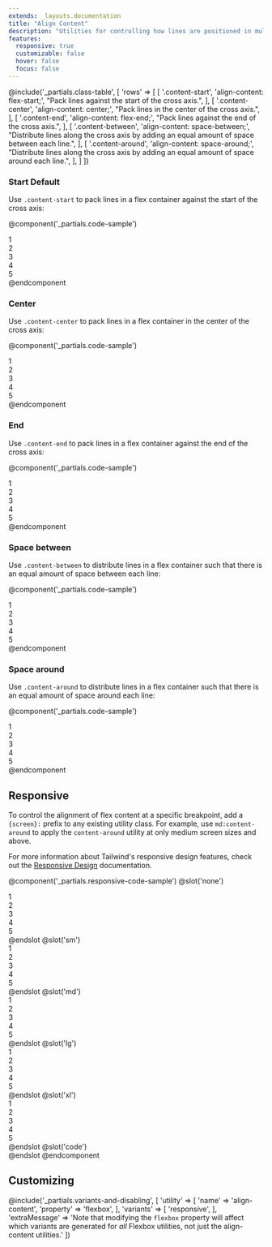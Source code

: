 ```yaml
---
extends: _layouts.documentation
title: "Align Content"
description: "Utilities for controlling how lines are positioned in multi-line flex containers."
features:
  responsive: true
  customizable: false
  hover: false
  focus: false
---
```


@include('_partials.class-table', [
  'rows' => [
    [
      '.content-start',
      'align-content: flex-start;',
      "Pack lines against the start of the cross axis.",
    ],
    [
      '.content-center',
      'align-content: center;',
      "Pack lines in the center of the cross axis.",
    ],
    [
      '.content-end',
      'align-content: flex-end;',
      "Pack lines against the end of the cross axis.",
    ],
    [
      '.content-between',
      'align-content: space-between;',
      "Distribute lines along the cross axis by adding an equal amount of space between each line.",
    ],
    [
      '.content-around',
      'align-content: space-around;',
      "Distribute lines along the cross axis by adding an equal amount of space around each line.",
    ],
  ]
])

### Start <span class="ml-2 font-semibold text-slate-light text-sm uppercase tracking-wide">Default</span>

Use `.content-start` to pack lines in a flex container against the start of the cross axis:

@component('_partials.code-sample')
<div class="flex content-start flex-wrap bg-smoke-light h-48">
  <div class="w-1/3 p-2">
    <div class="text-slate text-center bg-smoke p-2">1</div>
  </div>
  <div class="w-1/3 p-2">
    <div class="text-slate text-center bg-smoke p-2">2</div>
  </div>
  <div class="w-1/3 p-2">
    <div class="text-slate text-center bg-smoke p-2">3</div>
  </div>
  <div class="w-1/3 p-2">
    <div class="text-slate text-center bg-smoke p-2">4</div>
  </div>
  <div class="w-1/3 p-2">
    <div class="text-slate text-center bg-smoke p-2">5</div>
  </div>
</div>
@endcomponent

### Center

Use `.content-center` to pack lines in a flex container in the center of the cross axis:

@component('_partials.code-sample')
<div class="flex content-center flex-wrap bg-smoke-light h-48">
  <div class="w-1/3 p-2">
    <div class="text-slate text-center bg-smoke p-2">1</div>
  </div>
  <div class="w-1/3 p-2">
    <div class="text-slate text-center bg-smoke p-2">2</div>
  </div>
  <div class="w-1/3 p-2">
    <div class="text-slate text-center bg-smoke p-2">3</div>
  </div>
  <div class="w-1/3 p-2">
    <div class="text-slate text-center bg-smoke p-2">4</div>
  </div>
  <div class="w-1/3 p-2">
    <div class="text-slate text-center bg-smoke p-2">5</div>
  </div>
</div>
@endcomponent

### End

Use `.content-end` to pack lines in a flex container against the end of the cross axis:

@component('_partials.code-sample')
<div class="flex content-end flex-wrap bg-smoke-light h-48">
  <div class="w-1/3 p-2">
    <div class="text-slate text-center bg-smoke p-2">1</div>
  </div>
  <div class="w-1/3 p-2">
    <div class="text-slate text-center bg-smoke p-2">2</div>
  </div>
  <div class="w-1/3 p-2">
    <div class="text-slate text-center bg-smoke p-2">3</div>
  </div>
  <div class="w-1/3 p-2">
    <div class="text-slate text-center bg-smoke p-2">4</div>
  </div>
  <div class="w-1/3 p-2">
    <div class="text-slate text-center bg-smoke p-2">5</div>
  </div>
</div>
@endcomponent

### Space between

Use `.content-between` to distribute lines in a flex container such that there is an equal amount of space between each line:

@component('_partials.code-sample')
<div class="flex content-between flex-wrap bg-smoke-light h-48">
  <div class="w-1/3 p-2">
    <div class="text-slate text-center bg-smoke p-2">1</div>
  </div>
  <div class="w-1/3 p-2">
    <div class="text-slate text-center bg-smoke p-2">2</div>
  </div>
  <div class="w-1/3 p-2">
    <div class="text-slate text-center bg-smoke p-2">3</div>
  </div>
  <div class="w-1/3 p-2">
    <div class="text-slate text-center bg-smoke p-2">4</div>
  </div>
  <div class="w-1/3 p-2">
    <div class="text-slate text-center bg-smoke p-2">5</div>
  </div>
</div>
@endcomponent

### Space around

Use `.content-around` to distribute lines in a flex container such that there is an equal amount of space around each line:

@component('_partials.code-sample')
<div class="flex content-around flex-wrap bg-smoke-light h-48">
  <div class="w-1/3 p-2">
    <div class="text-slate text-center bg-smoke p-2">1</div>
  </div>
  <div class="w-1/3 p-2">
    <div class="text-slate text-center bg-smoke p-2">2</div>
  </div>
  <div class="w-1/3 p-2">
    <div class="text-slate text-center bg-smoke p-2">3</div>
  </div>
  <div class="w-1/3 p-2">
    <div class="text-slate text-center bg-smoke p-2">4</div>
  </div>
  <div class="w-1/3 p-2">
    <div class="text-slate text-center bg-smoke p-2">5</div>
  </div>
</div>
@endcomponent

## Responsive

To control the alignment of flex content at a specific breakpoint, add a `{screen}:` prefix to any existing utility class. For example, use `md:content-around` to apply the `content-around` utility at only medium screen sizes and above.

For more information about Tailwind's responsive design features, check out the [Responsive Design](/docs/responsive-design) documentation.

@component('_partials.responsive-code-sample')
@slot('none')
<div class="flex content-start flex-wrap bg-smoke-light h-48">
  <div class="w-1/3 p-2">
    <div class="text-slate text-center bg-smoke p-2">1</div>
  </div>
  <div class="w-1/3 p-2">
    <div class="text-slate text-center bg-smoke p-2">2</div>
  </div>
  <div class="w-1/3 p-2">
    <div class="text-slate text-center bg-smoke p-2">3</div>
  </div>
  <div class="w-1/3 p-2">
    <div class="text-slate text-center bg-smoke p-2">4</div>
  </div>
  <div class="w-1/3 p-2">
    <div class="text-slate text-center bg-smoke p-2">5</div>
  </div>
</div>
@endslot
@slot('sm')
<div class="flex content-end flex-wrap bg-smoke-light h-48">
  <div class="w-1/3 p-2">
    <div class="text-slate text-center bg-smoke p-2">1</div>
  </div>
  <div class="w-1/3 p-2">
    <div class="text-slate text-center bg-smoke p-2">2</div>
  </div>
  <div class="w-1/3 p-2">
    <div class="text-slate text-center bg-smoke p-2">3</div>
  </div>
  <div class="w-1/3 p-2">
    <div class="text-slate text-center bg-smoke p-2">4</div>
  </div>
  <div class="w-1/3 p-2">
    <div class="text-slate text-center bg-smoke p-2">5</div>
  </div>
</div>
@endslot
@slot('md')
<div class="flex content-center flex-wrap bg-smoke-light h-48">
  <div class="w-1/3 p-2">
    <div class="text-slate text-center bg-smoke p-2">1</div>
  </div>
  <div class="w-1/3 p-2">
    <div class="text-slate text-center bg-smoke p-2">2</div>
  </div>
  <div class="w-1/3 p-2">
    <div class="text-slate text-center bg-smoke p-2">3</div>
  </div>
  <div class="w-1/3 p-2">
    <div class="text-slate text-center bg-smoke p-2">4</div>
  </div>
  <div class="w-1/3 p-2">
    <div class="text-slate text-center bg-smoke p-2">5</div>
  </div>
</div>
@endslot
@slot('lg')
<div class="flex content-between flex-wrap bg-smoke-light h-48">
  <div class="w-1/3 p-2">
    <div class="text-slate text-center bg-smoke p-2">1</div>
  </div>
  <div class="w-1/3 p-2">
    <div class="text-slate text-center bg-smoke p-2">2</div>
  </div>
  <div class="w-1/3 p-2">
    <div class="text-slate text-center bg-smoke p-2">3</div>
  </div>
  <div class="w-1/3 p-2">
    <div class="text-slate text-center bg-smoke p-2">4</div>
  </div>
  <div class="w-1/3 p-2">
    <div class="text-slate text-center bg-smoke p-2">5</div>
  </div>
</div>
@endslot
@slot('xl')
<div class="flex content-around flex-wrap bg-smoke-light h-48">
  <div class="w-1/3 p-2">
    <div class="text-slate text-center bg-smoke p-2">1</div>
  </div>
  <div class="w-1/3 p-2">
    <div class="text-slate text-center bg-smoke p-2">2</div>
  </div>
  <div class="w-1/3 p-2">
    <div class="text-slate text-center bg-smoke p-2">3</div>
  </div>
  <div class="w-1/3 p-2">
    <div class="text-slate text-center bg-smoke p-2">4</div>
  </div>
  <div class="w-1/3 p-2">
    <div class="text-slate text-center bg-smoke p-2">5</div>
  </div>
</div>
@endslot
@slot('code')
<div class="none:content-start sm:content-end md:content-center lg:content-between xl:content-around ...">
  <!-- ... -->
</div>
@endslot
@endcomponent

## Customizing

@include('_partials.variants-and-disabling', [
    'utility' => [
        'name' => 'align-content',
        'property' => 'flexbox',
    ],
    'variants' => [
        'responsive',
    ],
    'extraMessage' => 'Note that modifying the <code>flexbox</code> property will affect which variants are generated for <em>all</em> Flexbox utilities, not just the align-content utilities.'
])
